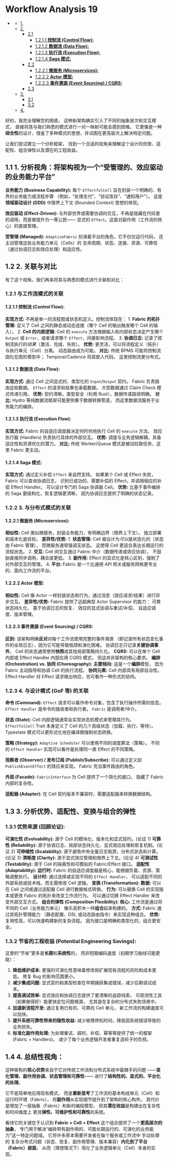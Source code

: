 #  Workflow Analysis 19

<!-- TOC START -->
- [ ](#1-1-1-1-1-1-1-workflow-analysis-19)
  - [1. ](#1-分析视角：将架构视为一个“受管理的、效应驱动的业务能力平台”)
  - [2. ](#2-关联与对比)
    - [2.1 ](#与工作流模式的关联)
      - [1.2.1.1 **控制流 (Control Flow):**](#**控制流-control-flow**)
      - [1.2.1.2 **数据流 (Data Flow):**](#**数据流-data-flow**)
      - [1.2.1.3 **执行流 (Execution Flow):**](#**执行流-execution-flow**)
      - [1.2.1.4 **Saga 模式:**](#**saga-模式**)
    - [2.2 ](#3-与分布式模式的关联)
      - [1.2.2.1 **微服务 (Microservices):**](#**微服务-microservices**)
      - [1.2.2.2 **Actor 模型:**](#**actor-模型**)
      - [1.2.2.3 **事件溯源 (Event Sourcing) / CQRS:**](#**事件溯源-event-sourcing-cqrs**)
    - [2.3 ](#4-与设计模式-gof-等-的关联)
  - [3. ](#3-分析优势、适配性、变换与组合的弹性)
    - [3.1 ](#**优势来源-回顾论证**)
    - [3.2 ](#**节省的工程收益-potential-engineering-savings**)
  - [4. ](#4-**总结性视角：**)
<!-- TOC END -->

好的，我完全理解您的困惑。
这种新架构确实引入了不同的抽象层次和交互模式，
直接将其与我们熟悉的模式进行一对一映射可能会感到困难。
它更像是一种**综合性**的设计，借鉴了多种模式的思想，并试图在更高层次上解决特定问题。

让我们尝试建立一个分析框架，
找到一个合适的视角来理解这个设计的优势、适配性、组合弹性以及潜在的工程收益。

## 1.1 1. 分析视角：将架构视为一个“受管理的、效应驱动的业务能力平台”

**业务能力 (Business Capability):**
    每个 `EffectfulCell` 旨在封装一个明确的、有界的业务能力或流程步骤
    （例如，“处理支付”、“验证库存”、“通知用户”）。
    这是**领域驱动设计 (DDD)** 中限界上下文 (Bounded Context) 思想的体现。

**效应驱动 (Effect-Driven):**
    与外部世界或需要协调的交互，不再是隐藏在代码里的调用，而是被提升为一等公民——
    显式的 `Effect`。这是对副作用（工作流的核心）的直接管理。

**受管理 (Managed):**
    `AdaptiveFabric` 扮演着平台的角色，它不仅仅运行代码，
    还主动管理这些业务能力单元（Cells）的
    生命周期、状态、连接、资源、可靠性（通过协调日志和效应处理）和适应性。

## 1.2 2. 关联与对比

有了这个视角，我们再来将其与熟悉的模式进行关联和对比：

### 1.2.1 与工作流模式的关联

#### 1.2.1.1 **控制流 (Control Flow):**

  **实现方式:**
    不再是单一的流程图或状态机定义。控制流体现在：
        1. **Fabric 的拓扑管理:** 定义了 Cell 之间的静态或动态连接（哪个 Cell 的输出触发哪个 Cell 的输入）。
        2. **Cell 的内部逻辑:** Cell 的 `execute` 方法根据输入和内部状态决定产生哪个 `Output` 或 `Error`，或者请求哪个 `Effect`，间接影响流程。
        3. **协调日志:** 记录了控制流执行的*结果*（激活、完成、失败）。
  **优势:**
    更灵活，可以将流程定义（拓扑）与执行单元（Cell）分离。
    动态路由成为可能。
  **对比:**
    传统 BPMS 可能将控制流固化在图形模型中；
    Temporal/Cadence 将其嵌入代码。
    这里控制流更分布式。

#### 1.2.1.2 **数据流 (Data Flow):**

  **实现方式:**
    通过 Cell 之间显式的、类型化的 `Input`/`Output` 契约。
    Fabric 负责路由这些数据。
    `Effect` 的请求和结果也承载数据。
    大型数据通过 Claim Check 模式传递引用。
  **优势:**
    契约清晰，类型安全（利用 Rust），数据传递路径明确。
  **对比:**
    Hydro 等纯数据流框架可能更侧重于数据转换管道，
    而这里数据流服务于业务能力的编排。

#### 1.2.1.3 **执行流 (Execution Flow):**

  **实现方式:**
    Fabric 的自适应调度器决定何时何地执行 Cell 的 `execute` 方法。
    效应执行器 (Handlers) 负责执行具体的外部交互。
  **优势:**
    调度与业务逻辑解耦，具备适应性和资源优化的潜力。
  **对比:**
    传统 Worker/Queue 模式是被动拉取任务，这里 Fabric 更主动。

#### 1.2.1.4 **Saga 模式:**
  
  **实现方式:**
    通过定义补偿 `Effect` 来自然支持。
    如果某个 Cell 或 Effect 失败，Fabric 可以查询协调日志，
    识别已成功的、需要补偿的 Effect，并调用相应的补偿 Effect Handler。
    可以设计专门的 Saga 协调器 Cell。
  **优势:**
    比基于事件编排的 Saga 更结构化，恢复逻辑更清晰，
    因为协调日志提供了明确的状态记录。

### 1.2.2 3. 与分布式模式的关联

#### 1.2.2.1 **微服务 (Microservices):**

**相似性:**
        Cell 类似微服务，封装业务能力，有明确边界（限界上下文）。
        独立部署和版本化是目标。
**差异性/优势:**
        1. **状态管理:**
            Cell 被设计为*可以*是状态化的（状态由 Fabric 管理），
            而微服务通常强调无状态。
            这使得 Cell 更适合表达长期运行的流程状态。
        2. **交互:**
           Cell 间交互通过 Fabric 中介（数据传递或效应协调），
           不鼓励直接同步调用，耦合度更低。
        3. **副作用:**
           Effect 的显式化是核心区别，强制了对外部交互的管理。
        4. **平台:**
           Fabric 是一个比通用 API 网关或服务网格更专业的、面向工作流的平台。

#### 1.2.2.2 **Actor 模型:**

**相似性:**
    Cell 像 Actor 一样封装状态和行为，通过消息（效应请求/结果）进行异步交互。
**差异性/优势:**
    Fabric 提供了远超典型 Actor Supervisor 的能力：
        可靠状态持久化、
        基于协调日志的恢复、
        效应的显式协调与重试/补偿、
        自适应调度、版本管理。

#### 1.2.2.3 **事件溯源 (Event Sourcing) / CQRS:**

**区别:**
    该架构明确**反对**对每个工作流使用完整的事件溯源
    （即记录所有状态变化事件的全局日志），因为它可能导致瓶颈和演化困难。
    协调日志只记录**关键协调事件**。
    Cell 的状态通常使用**快照**或其他局部策略持久化。
**CQRS:**
    可以在单个 Cell 内部或 Effect Handler 内部应用 CQRS 模式，
    但这并非架构的核心要求。
**编排 (Orchestration) vs. 协同 (Choreography):**
  **主要倾向:**
    这是一个**编排**模型，
    因为 Fabric 主动指导和协调 Cell 的执行流程。
  **协同元素:**
    Cell 内部具有局部自治性。
    Effect Handler 对 Effect 请求做出响应，也可看作一种形式的协同。

### 1.2.3 4. 与设计模式 (GoF 等) 的关联

**命令 (Command):**
    `Effect` 请求可以看作命令对象，包含了执行操作所需的信息。
    `Effect Handler` 是命令的接收者和执行者。
    `Fabric` 是调用者/中介。

**状态 (State):**
    Cell 内部逻辑通常会实现状态机模式来管理其行为。
    `EffectfulCell` Trait 本身定义了 Cell 的几个高级状态（加载、执行、等待）。
    Typestate 模式可以更形式化地在编译期强制状态转换。

**策略 (Strategy):**
    `Adaptive Scheduler` 可以使用不同的调度算法（策略）。
    不同的 `Effect Handler` 实现可以看作是处理同一类 Effect 的不同策略。

**观察者 (Observer) / 发布订阅 (Publish/Subscribe):**
    可以通过定义如 `PublishEventEffect` 的效应来实现。
    Fabric 充当事件路由的角色。

**外观 (Facade):**
    `FabricInterface` 为 Cell 提供了一个简化的接口，
    隐藏了 Fabric 内部的复杂性。

**适配器 (Adapter):**
    在 Cell 契约版本不兼容时，需要适配器来转换数据结构。

## 1.3 3. 分析优势、适配性、变换与组合的弹性

### 1.3.1 **优势来源 (回顾论证):**

  **可演化性 (Evolvability):**
    源于 Cell 的模块化、版本化和显式契约。(论证 1)
  **可靠性 (Reliability):**
    源于协调日志、局部状态持久化、显式效应处理和恢复机制。(论证 2)
  **可伸缩性 (Scalability):**
    源于避免中央全量日志瓶颈，分布式状态和计算。(论证 3)
  **清晰度 (Clarity):**
    源于显式效应管理和限界上下文。(论证 4)
  **可测试性 (Testability):**
    源于 Cell 的隔离性和可模拟的 Fabric/Effect 接口。
  **适配性 (Adaptability):**
    **运行时:**
        Fabric 的自适应调度器是核心，能根据负载、资源、策略调整执行。
    **设计时:**
        通过选择或实现不同的 `Effect Handler`，
        可以适配不同的外部系统或技术栈，而无需修改 Cell 逻辑。
  **变换 (Transformation):**
    **数据:**
        可以在 Cell 之间或通过适配器 Cell 进行数据格式转换。
    **行为:**
        可以替换 Cell 的实现版本或更改 Fabric 的拓扑来改变工作流行为。
        可以通过切换 Effect Handler 来改变外部交互方式。
  **组合的弹性 (Composition Flexibility):**
    **核心:**
        工作流是通过将不同的 Cell（业务能力单元）
        像乐高积木一样**组合**起来构建的。
    **方式:**
        Fabric 通过其拓扑管理能力
        （静态配置、DSL 或动态路由指令）来实现这种组合。
    **优势:**
        复用性高，可以快速构建新的复杂流程。
        因为接口是明确和类型化的，组合更安全。

### 1.3.2 **节省的工程收益 (Potential Engineering Savings):**

这里的“节省”更多是**长期**和**系统性**的，
而非短期编码速度（初期学习曲线可能更陡）：

1. **降低维护成本:**
    更强的可演化性意味着修改和扩展现有流程的风险和成本更低。
    修复 Bug 的影响范围更小。
2. **减少集成问题:**
    显式契约和类型检查在早期捕获集成错误，减少后期调试成本。
3. **提高调试效率:**
    显式效应和协调日志提供了更清晰的追踪线索，
    可观测性工具（如果做得好）能更快定位问题根源，
    尤其是在复杂的分布式失败场景中。
4. **加速新流程开发:**
    通过复用已有的、可靠的 Cell 单元，
    新工作流的构建速度可以加快。
5. **提升系统可靠性带来的隐性收益:**
    减少故障停机时间，降低因系统错误导致的业务损失。
6. **标准化副作用处理:**
   为处理重试、超时、补偿、幂等等提供了统一的框架 (Fabric + Handlers)，
   减少了每个业务逻辑开发者重复造轮子的负担。

## 1.4 4. **总结性视角：**

这种架构的**核心优势**来自于它对传统工作流和分布式系统中最棘手的问题
——**变化管理、副作用协调、状态管理和可靠性**——
进行了**结构性的、显式的、平台化的处理**。

它不是简单地应用现有模式，
而是**重新思考**了工作流的基本构成单元（Cell）和运行时环境（Fabric），
将**副作用**从实现细节提升到了架构的核心构件。
其代价是增加了一层抽象（Fabric）和新的编程模型，
但其**潜在收益**是构建出在复杂性和时间维度上
更具**弹性、可维护性和可靠性**的系统。

看待它的关键在于认识到 **Fabric + Cell + Effect**
这个组合提供了一个**更高层次的抽象**，
专门用于解决“编排带有副作用的、可能长期运行的、可演化的业务能力”这一特定问题域。
它将许多原本需要开发者在每个服务或工作流中
手动处理的
复杂分布式问题（状态、恢复、副作用管理、版本兼容）**内化到了平台（Fabric）层面**，
从而（理想情况下）简化了业务逻辑单元（Cell）本身的实现。
